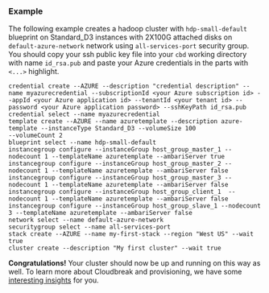 ### Example

The following example creates a hadoop cluster with `hdp-small-default` blueprint on Standard_D3 instances with 
2X100G attached disks on `default-azure-network` network using `all-services-port` security group. You should copy 
your ssh public key file into your `cbd` working directory with name `id_rsa.pub` and paste your Azure credentials in 
the parts with `<...>` highlight.

```
credential create --AZURE --description "credential description" --name myazurecredential --subscriptionId <your Azure subscription id> --appId <your Azure application id> --tenantId <your tenant id> --password <your Azure application password> --sshKeyPath id_rsa.pub
credential select --name myazurecredential
template create --AZURE --name azuretemplate --description azure-template --instanceType Standard_D3 --volumeSize 100 
--volumeCount 2
blueprint select --name hdp-small-default
instancegroup configure --instanceGroup host_group_master_1 --nodecount 1 --templateName azuretemplate --ambariServer true
instancegroup configure --instanceGroup host_group_master_2 --nodecount 1 --templateName azuretemplate --ambariServer false
instancegroup configure --instanceGroup host_group_master_3 --nodecount 1 --templateName azuretemplate --ambariServer false
instancegroup configure --instanceGroup host_group_client_1  --nodecount 1 --templateName azuretemplate --ambariServer false
instancegroup configure --instanceGroup host_group_slave_1 --nodecount 3 --templateName azuretemplate --ambariServer false
network select --name default-azure-network
securitygroup select --name all-services-port
stack create --AZURE --name my-first-stack --region "West US" --wait true
cluster create --description "My first cluster" --wait true
```

**Congratulations!** Your cluster should now be up and running on this way as well. To learn more about Cloudbreak and 
provisioning, we have some [interesting insights](operations.md) for you.

